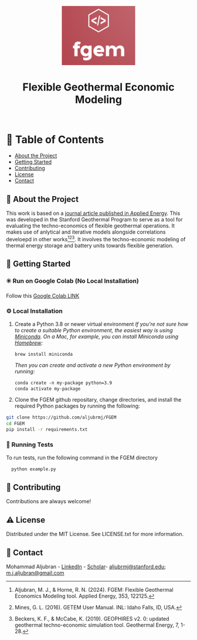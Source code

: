 <!--
Hey, thanks for using the awesome-readme-template template.  
If you have any enhancements, then fork this project and create a pull request 
or just open an issue with the label "enhancement".

Don't forget to give this project a star for additional support ;)
Maybe you can mention me or this repo in the acknowledgements too
-->
<div align="center">

  <img src="assets/logo.png" alt="logo" width="200" height="auto" />
<h1>Flexible Geothermal Economic Modeling</h1>
  
<!--   <p>
    Flexible Geothermal Economic Modeling 
  </p> -->
  
  
<!-- Badges -->
<!-- <p>
  <a href="https://github.com/Louis3797/awesome-readme-template/graphs/contributors">
    <img src="https://img.shields.io/github/contributors/Louis3797/awesome-readme-template" alt="contributors" />
  </a>
  <a href="">
    <img src="https://img.shields.io/github/last-commit/Louis3797/awesome-readme-template" alt="last update" />
  </a>
  <a href="https://github.com/Louis3797/awesome-readme-template/network/members">
    <img src="https://img.shields.io/github/forks/Louis3797/awesome-readme-template" alt="forks" />
  </a>
  <a href="https://github.com/Louis3797/awesome-readme-template/stargazers">
    <img src="https://img.shields.io/github/stars/Louis3797/awesome-readme-template" alt="stars" />
  </a>
  <a href="https://github.com/Louis3797/awesome-readme-template/issues/">
    <img src="https://img.shields.io/github/issues/Louis3797/awesome-readme-template" alt="open issues" />
  </a>
  <a href="https://github.com/Louis3797/awesome-readme-template/blob/master/LICENSE">
    <img src="https://img.shields.io/github/license/Louis3797/awesome-readme-template.svg" alt="license" />
  </a>
</p> -->
   
<!-- <h4>
    <a href="https://github.com/Louis3797/awesome-readme-template/">View Demo</a>
  <span> · </span>
    <a href="https://github.com/Louis3797/awesome-readme-template">Documentation</a>
  <span> · </span>
    <a href="https://github.com/Louis3797/awesome-readme-template/issues/">Report Bug</a>
  <span> · </span>
    <a href="https://github.com/Louis3797/awesome-readme-template/issues/">Request Feature</a>
  </h4> -->
</div>

<br />

<!-- Table of Contents -->
# :notebook_with_decorative_cover: Table of Contents

- [About the Project](#star2-about-the-project)
- [Getting Started](#toolbox-getting-started)
- [Contributing](#wave-contributing)
- [License](#warning-license)
- [Contact](#handshake-contact)
  
<!-- About the Project -->
## :star2: About the Project
This work is based on a [journal article published in Applied Energy](https://doi.org/10.1016/j.apenergy.2023.122125).
This was developed in the Stanford Geothermal Program to serve as a tool for evaluating the techno-economics of flexible geothermal operations. It makes use of anlytical and iterative models alongside correlations develoepd in other works[^1][^2][^3]. It involves the techno-economic modeling of thermal energy storage and battery units towards flexible generation.

<!-- Screenshots -->
<!-- ### :camera: Screenshots

<div align="center"> 
  <img src="https://placehold.co/600x400?text=Your+Screenshot+here" alt="screenshot" />
</div>


<!-- TechStack -->
<!-- ### :space_invader: Tech Stack

<details>
  <summary>Client</summary>
  <ul>
    <li><a href="https://www.typescriptlang.org/">Typescript</a></li>
    <li><a href="https://nextjs.org/">Next.js</a></li>
    <li><a href="https://reactjs.org/">React.js</a></li>
    <li><a href="https://tailwindcss.com/">TailwindCSS</a></li>
  </ul>
</details> -->

<!-- <details>
  <summary>Server</summary>
  <ul>
    <li><a href="https://www.typescriptlang.org/">Typescript</a></li>
    <li><a href="https://expressjs.com/">Express.js</a></li>
    <li><a href="https://go.dev/">Golang</a></li>
    <li><a href="https://nestjs.com/">Nest.js</a></li>
    <li><a href="https://socket.io/">SocketIO</a></li>
    <li><a href="https://www.prisma.io/">Prisma</a></li>    
    <li><a href="https://www.apollographql.com/">Apollo</a></li>
    <li><a href="https://graphql.org/">GraphQL</a></li>
  </ul>
</details> -->

<!-- <details>
<summary>Database</summary>
  <ul>
    <li><a href="https://www.mysql.com/">MySQL</a></li>
    <li><a href="https://www.postgresql.org/">PostgreSQL</a></li>
    <li><a href="https://redis.io/">Redis</a></li>
    <li><a href="https://neo4j.com/">Neo4j</a></li>
    <li><a href="https://www.mongodb.com/">MongoDB</a></li>
  </ul>
</details> -->

<!-- <details>
<summary>DevOps</summary>
  <ul>
    <li><a href="https://www.docker.com/">Docker</a></li>
    <li><a href="https://www.jenkins.io/">Jenkins</a></li>
    <li><a href="https://circleci.com/">CircleCLI</a></li>
  </ul>
</details> -->

<!-- Features -->
<!-- ### :dart: Features

- Feature 1
- Feature 2
- Feature 3 -->

<!-- Color Reference -->
<!-- ### :art: Color Reference

| Color             | Hex                                                                |
| ----------------- | ------------------------------------------------------------------ |
| Primary Color | ![#222831](https://via.placeholder.com/10/222831?text=+) #222831 |
| Secondary Color | ![#393E46](https://via.placeholder.com/10/393E46?text=+) #393E46 |
| Accent Color | ![#00ADB5](https://via.placeholder.com/10/00ADB5?text=+) #00ADB5 |
| Text Color | ![#EEEEEE](https://via.placeholder.com/10/EEEEEE?text=+) #EEEEEE |
 -->

<!-- Env Variables -->
<!-- ### :key: Environment Variables

To run this project, you will need to add the following environment variables to your .env file

`API_KEY`

`ANOTHER_API_KEY` --> 

<!-- Getting Started -->
## 	:toolbox: Getting Started

### :eight_spoked_asterisk: Run on Google Colab (No Local Installation)
Follow this [Google Colab LINK](https://colab.research.google.com/drive/1nHoqSLD8QRXfB_kHNa67VRN8kE4dkjmm?usp=sharing) 

<!-- Prerequisites -->
### :gear: Local Installation

1. Create a Python 3.8 or newer virtual environment
   *If you're not sure how to create a suitable Python environment, the easiest way is using [Miniconda](https://docs.conda.io/en/latest/miniconda.html). On a Mac, for example, you can install Miniconda using [Homebrew](https://brew.sh/):*

    ```
    brew install miniconda
    ```

    *Then you can create and activate a new Python environment by running:*

    ```
    conda create -n my-package python=3.9
    conda activate my-package
    ```
2. Clone the FGEM github repositary, change directories, and install the required Python packages by running the following:

```bash
git clone https://github.com/aljubrmj/FGEM
cd FGEM
pip install -r requirements.txt
```
<!-- Running Tests -->
### :test_tube: Running Tests

To run tests, run the following command in the FGEM directory

```bash
  python example.py
```

<!-- Usage -->
<!-- ## :eyes: Usage

Use this space to tell a little more about your project and how it can be used. Show additional screenshots, code samples, demos or link to other resources.


```javascript
import Component from 'my-project'

function App() {
  return <Component />
}
``` -->

<!-- Roadmap -->
<!-- ## :compass: Roadmap

* [x] Todo 1
* [ ] Todo 2 -->


<!-- Contributing -->
## :wave: Contributing

<!-- <a href="https://github.com/Louis3797/awesome-readme-template/graphs/contributors">
  <img src="https://contrib.rocks/image?repo=Louis3797/awesome-readme-template" />
</a> -->


Contributions are always welcome!

<!-- See `contributing.md` for ways to get started. -->


<!-- Code of Conduct -->
<!-- ### :scroll: Code of Conduct

Please read the [Code of Conduct](https://github.com/Louis3797/awesome-readme-template/blob/master/CODE_OF_CONDUCT.md) -->

<!-- FAQ -->
<!-- ## :grey_question: FAQ

- Question 1

  + Answer 1

- Question 2

  + Answer 2 -->


<!-- License -->
## :warning: License

Distributed under the MIT License. See LICENSE.txt for more information.


<!-- Contact -->
## :handshake: Contact

Mohammad Aljubran - [LinkedIn](https://www.linkedin.com/in/mohammad-aljubran) - [Scholar](https://scholar.google.com/citations?user=7-YoZS8AAAAJ&hl=en)- aljubrmj@stanford.edu; m.j.aljubran@gmail.com

<!-- Acknowledgments -->
<!-- ## :gem: Acknowledgements

Correlations used in this model across both upstream and downstream components are based on GETEM and GEOPHIRES. -->

[^1]: Aljubran, M. J., & Horne, R. N. (2024). FGEM: Flexible Geothermal Economics Modeling tool. Applied Energy, 353, 122125.
[^2]: Mines, G. L. (2016). GETEM User Manual. INL: Idaho Falls, ID, USA.
[^3]: Beckers, K. F., & McCabe, K. (2019). GEOPHIRES v2. 0: updated geothermal techno-economic simulation tool. Geothermal Energy, 7, 1-28.
